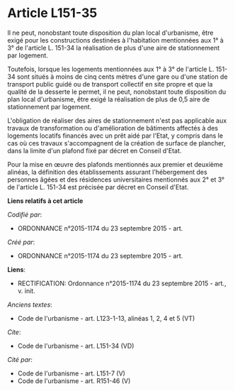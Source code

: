 # Article L151-35

Il ne peut, nonobstant toute disposition du plan local d'urbanisme, être exigé pour les constructions destinées à
l'habitation mentionnées aux 1° à 3° de l'article L. 151-34 la réalisation de plus d'une aire de stationnement par logement.

Toutefois, lorsque les logements mentionnées aux 1° à 3° de l'article L. 151-34 sont situés à moins de cinq cents mètres
d'une gare ou d'une station de transport public guidé ou de transport collectif en site propre et que la qualité de la
desserte le permet, il ne peut, nonobstant toute disposition du plan local d'urbanisme, être exigé la réalisation de plus de
0,5 aire de stationnement par logement.

L'obligation de réaliser des aires de stationnement n'est pas applicable aux travaux de transformation ou d'amélioration de
bâtiments affectés à des logements locatifs financés avec un prêt aidé par l'Etat, y compris dans le cas où ces travaux
s'accompagnent de la création de surface de plancher, dans la limite d'un plafond fixé par décret en Conseil d'Etat.

Pour la mise en œuvre des plafonds mentionnés aux premier et deuxième alinéas, la définition des établissements assurant
l'hébergement des personnes âgées et des résidences universitaires mentionnés aux 2° et 3° de l'article L. 151-34 est
précisée par décret en Conseil d'Etat.

**Liens relatifs à cet article**

_Codifié par_:

  - ORDONNANCE n°2015-1174 du 23 septembre 2015 - art.

_Créé par_:

  - ORDONNANCE n°2015-1174 du 23 septembre 2015 - art.

**Liens**:

  - RECTIFICATION: Ordonnance n°2015-1174 du 23 septembre 2015 - art., v. init.

_Anciens textes_:

  - Code de l'urbanisme - art. L123-1-13, alinéas 1, 2, 4 et 5 (VT)

_Cite_:

  - Code de l'urbanisme - art. L151-34 (VD)

_Cité par_:

  - Code de l'urbanisme - art. L151-7 (V)
  - Code de l'urbanisme - art. R151-46 (V)
